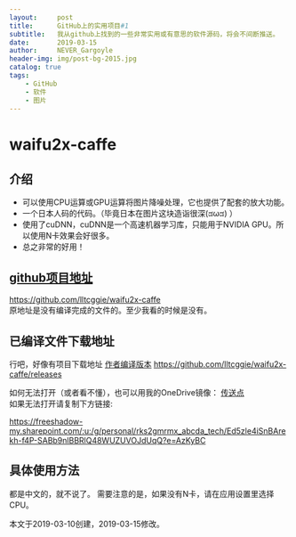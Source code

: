 ```yaml
---
layout:     post
title:      GitHub上的实用项目#1
subtitle:   我从github上找到的一些非常实用或有意思的软件源码，将会不间断推送。
date:       2019-03-15
author:     NEVER_Gargoyle
header-img: img/post-bg-2015.jpg
catalog: true
tags:
    - GitHub
    - 软件
    - 图片
---
```

# waifu2x-caffe  
## 介绍
- 可以使用CPU运算或GPU运算将图片降噪处理，它也提供了配套的放大功能。
- 一个日本人码的代码。（毕竟日本在图片这块造诣很深(ಡωಡ) ）
- 使用了cuDNN，cuDNN是一个高速机器学习库，只能用于NVIDIA GPU。所以使用N卡效果会好很多。
- 总之非常的好用！


## [github项目地址](https://github.com/lltcggie/waifu2x-caffe)
https://github.com/lltcggie/waifu2x-caffe  
原地址是没有编译完成的文件的。至少我看的时候是没有。


## 已编译文件下载地址
行吧，好像有项目下载地址
[作者编译版本](https://github.com/lltcggie/waifu2x-caffe/releases)
https://github.com/lltcggie/waifu2x-caffe/releases

如何无法打开（或者看不懂），也可以用我的OneDrive镜像：
[传送点](https://freeshadow-my.sharepoint.com/:u:/g/personal/rks2gmrmx_abcda_tech/Ed5zle4iSnBArekh-f4P-SABb9nlBBRlQ48WUZUVOJdUqQ?e=AzKyBC)  
如果无法打开请复制下方链接:

https://freeshadow-my.sharepoint.com/:u:/g/personal/rks2gmrmx_abcda_tech/Ed5zle4iSnBArekh-f4P-SABb9nlBBRlQ48WUZUVOJdUqQ?e=AzKyBC  

## 具体使用方法
都是中文的，就不说了。
需要注意的是，如果没有N卡，请在应用设置里选择CPU。


本文于2019-03-10创建，2019-03-15修改。
